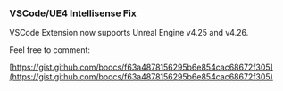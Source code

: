 ### VSCode/UE4 Intellisense Fix

VSCode Extension now supports Unreal Engine v4.25 and v4.26.

Feel free to comment:

[https://gist.github.com/boocs/f63a4878156295b6e854cac68672f305](https://gist.github.com/boocs/f63a4878156295b6e854cac68672f305)
